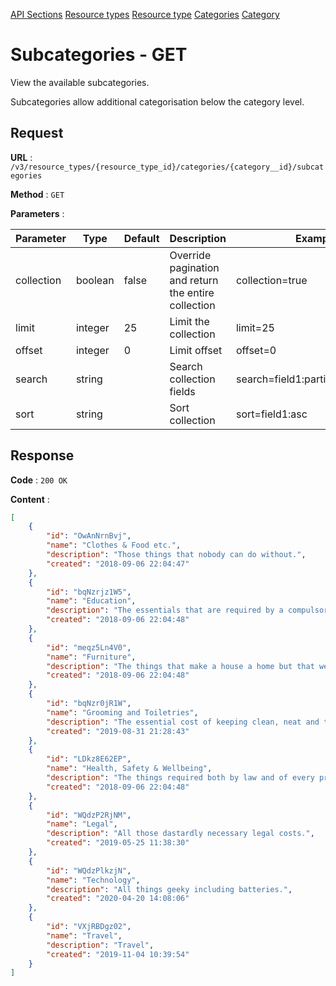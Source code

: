 [API Sections](../Sections.md)
[Resource types](../resource-types/GET.md)
[Resource type](../resource-type/GET.md)
[Categories](../categories/GET.md)
[Category](../category/GET.md)

# Subcategories - GET

View the available subcategories.

Subcategories allow additional categorisation below the category level.

## Request

**URL** : `/v3/resource_types/{resource_type_id}/categories/{category__id}/subcategories`

**Method** : `GET`

**Parameters** :

Parameter | Type | Default | Description | Example
---|---|---|---|---
collection | boolean | false | Override pagination and return the entire collection | collection=true
limit | integer | 25 | Limit the collection | limit=25
offset | integer | 0 | Limit offset | offset=0
search | string | | Search collection fields | search=field1:partial_search_term|field2:partial_search_term
sort | string | | Sort collection | sort=field1:asc|field2:desc

## Response

**Code** : `200 OK`

**Content** : 
```json
[
    {
        "id": "OwAnNrnBvj",
        "name": "Clothes & Food etc.",
        "description": "Those things that nobody can do without.",
        "created": "2018-09-06 22:04:47"
    },
    {
        "id": "bqNzrjz1W5",
        "name": "Education",
        "description": "The essentials that are required by a compulsory education.",
        "created": "2018-09-06 22:04:48"
    },
    {
        "id": "meqz5Ln4V0",
        "name": "Furniture",
        "description": "The things that make a house a home but that we can’t do without.",
        "created": "2018-09-06 22:04:48"
    },
    {
        "id": "bqNzr0jR1W",
        "name": "Grooming and Toiletries",
        "description": "The essential cost of keeping clean, neat and tidy.",
        "created": "2019-08-31 21:28:43"
    },
    {
        "id": "LDkz8E62EP",
        "name": "Health, Safety & Wellbeing",
        "description": "The things required both by law and of every protective parent.",
        "created": "2018-09-06 22:04:48"
    },
    {
        "id": "WQdzP2RjNM",
        "name": "Legal",
        "description": "All those dastardly necessary legal costs.",
        "created": "2019-05-25 11:38:30"
    },
    {
        "id": "WQdzPlkzjN",
        "name": "Technology",
        "description": "All things geeky including batteries.",
        "created": "2020-04-20 14:08:06"
    },
    {
        "id": "VXjRBDgz02",
        "name": "Travel",
        "description": "Travel",
        "created": "2019-11-04 10:39:54"
    }
]
```
